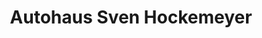 ---
title: "Autohaus Sven Hockemeyer"
url: /rehburg-loccum/autohaus-sven-hockemeyer/
shop: Autowerkstatt
---